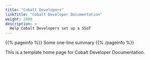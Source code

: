```yaml
---
title: "Cobalt Developers"
linkTitle: "Cobalt Developer Documentation"
weight: 2000
description: >
  Help Cobalt Developers set up a SSoT
---
```


{{% pageinfo %}}
Some one-line summary
{{% /pageinfo %}}

This is a template home page for Cobalt Developer Documentation.

<!-- Add more content if desired -->
